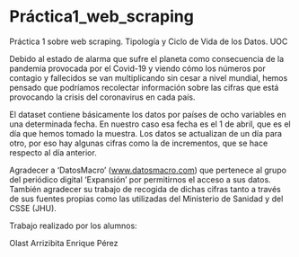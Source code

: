# Práctica1_web_scraping
Práctica 1 sobre web scraping. Tipología y Ciclo de Vida de los Datos. UOC


Debido al estado de alarma que sufre el planeta como consecuencia de la pandemia provocada por el Covid-19 y viendo cómo los números por contagio y fallecidos se van multiplicando sin cesar a nivel mundial, hemos pensado que podríamos recolectar información sobre las cifras que está provocando la crisis del coronavirus en cada país.

El dataset contiene básicamente los datos por países de ocho variables en una determinada fecha. En nuestro caso esa fecha es el 1 de abril, que es el día que hemos tomado la muestra. Los datos se actualizan de un día para otro, por eso hay algunas cifras como la de incrementos, que se hace respecto al día anterior. 

Agradecer a ‘DatosMacro’ (www.datosmacro.com) que pertenece al grupo del periódico digital ‘Expansión’ por permitirnos el acceso a sus datos. También agradecer su trabajo de recogida de dichas cifras tanto a través de sus fuentes propias como las utilizadas del Ministerio de Sanidad y del CSSE (JHU).

Trabajo realizado por los alumnos:

Olast Arrizibita
Enrique Pérez
